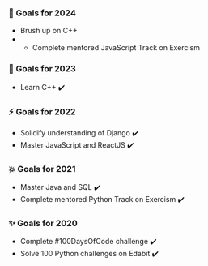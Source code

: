 ### 🌸 Goals for 2024
* Brush up on C++
* * Complete mentored JavaScript Track on Exercism
  
### 🌈 Goals for 2023
* Learn C++ ✔️

### ⚡ Goals for 2022
* Solidify understanding of Django ✔️
* Master JavaScript and ReactJS ✔️

### 💥 Goals for 2021
* Master Java and SQL ✔️
* Complete mentored Python Track on Exercism ✔️

### ✨ Goals for 2020
* Complete #100DaysOfCode challenge ✔️
* Solve 100 Python challenges on Edabit ✔️
